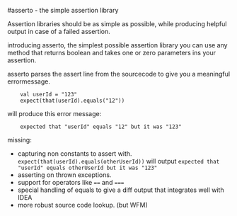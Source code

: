 #asserto - the simple assertion library

Assertion libraries should be as simple as possible, while producing helpful output in case of a failed assertion.

introducing asserto, the simplest possible assertion library
you can use any method that returns boolean and takes one or zero parameters ins your assertion.

asserto parses the assert line from the sourcecode to give you a meaningful errormessage.

        val userId = "123"
        expect(that(userId).equals("12"))
will produce this error message:

        expected that "userId" equals "12" but it was "123"
        

missing:
* capturing non constants to assert with. 
`expect(that(userId).equals(otherUserId))` will output `expected that "userId" equals otherUserId but it was "123"`
* asserting on thrown exceptions.
* support for operators like `==` and `===`
* special handling of equals to give a diff output that integrates well with IDEA
* more robust source code lookup. (but WFM)
